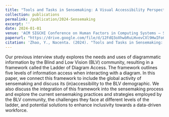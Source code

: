 ```yaml
---
title: "Tools and Tasks in Sensemaking: A Visual Accessibility Perspective"
collection: publications
permalink: /publication/2024-Sensemaking
excerpt: ''
date: 2024-01-01
venue: 'ACM SIGCHI Conference on Human Factors in Computing Systems – Sensemaking Workshop'
paperurl: "https://drive.google.com/file/d/12FdQ3oXhwbRuLHvevCXl9HwIFoCgzn79/view?usp=drive_link"
citation: 'Zhao, Y., Nacenta. (2024). "Tools and Tasks in Sensemaking: A Visual Accessibility Perspective." <i>Proceedings of the SIGCHI Conference on Human Factors in Computing Systems – Sensemaking Workshop.</i> (ACM CHI workshop presentation).'
---
```


Our previous interview study explores the needs and uses of diagrammatic information by the Blind and Low Vision (BLV) community, resulting in a framework called the Ladder of Diagram Access. The framework outlines five levels of information access when interacting with a diagram. In this paper, we connect this framework to include the global activity of sensemaking and discuss its (in)accessibility to the BLV demographic. We also discuss the integration of this framework into the sensemaking process and explore the current sensemaking practices and strategies employed by the BLV community, the challenges they face at different levels of the ladder, and potential solutions to enhance inclusivity towards a data-driven workforce.